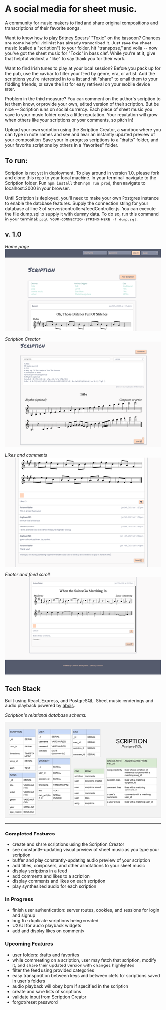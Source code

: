# A social media for sheet music.

A community for music makers to find and share original compositions and transcriptions of their favorite songs. 

Want to know how to play Britney Spears' "Toxic" on the bassoon? Chances are some helpful violinist has already transcribed it. Just save the sheet music (called a "scription") to your folder, hit "transpose," and voila -- now you've got the sheet music for "Toxic" in bass clef. While you're at it, give that helpful violinist a "like" to say thank you for their work.

Want to find Irish tunes to play at your local session? Before you pack up for the pub, use the navbar to filter your feed by genre, era, or artist. Add the scriptions you're interested in to a list and hit "share" to email them to your fiddling friends, or save the list for easy retrieval on your mobile device later.

Problem in the third measure? You can comment on the author's scription to let them know, or provide your own, edited version of their scription. But be nice -- Scription runs on social currency. Each piece of sheet music you save to your music folder costs a little reputation. Your reputation will grow when others like your scriptions or your comments, so pitch in!

Upload your own scription using the Scription Creator, a sandbox where you can type in note names and see and hear an instantly updated preview of your composition. Save your in-progress scriptions to a "drafts" folder, and your favorite scriptions by others in a "favorites" folder. 

## To run:

Scription is not yet in deployment. To play around in version 1.0, please fork and clone this repo to your local machine. In your terminal, navigate to the Scription folder. Run `npm install` then `npm run prod`, then navigate to localhost:3000 in your browser. 

Until Scription is deployed, you'll need to make your own Postgres instance to enable the database features. Supply the connection string for your database at line 3 of server/controllers/feedController.js. You can execute the file dump.sql to supply it with dummy data. To do so, run this command in your terminal: `psql YOUR-CONNECTION-STRING-HERE -f dump.sql`. 

## v. 1.0
*Home page*
![scription home page screenshot](public/assets/v.1.0header.png "Scription home page")

*Scription Creator*
![scription creator screenshot](public/assets/v.1.0scriptioncreator.png "Scription Creator")

*Likes and comments*
![scription likes and comments screenshot](public/assets/v.1.0likescomments.png "Likes and comments")

*Footer and feed scroll*
![scription footer and feed scroll screenshot](public/assets/v.1.0footer.png "Footer and feed scroll")


## Tech Stack

Built using React, Express, and PostgreSQL. Sheet music renderings and audio playback powered by [abcjs](https://github.com/paulrosen/abcjs).

*Scription's relational database schema:*

![scription relational database schema](public/assets/postgresql-schema.jpg "Scription's Postgres schema")

---

### Completed Features

- create and share scriptions using the Scription Creator
- see constantly-updating visual preview of sheet music as you type your scription
- buffer and play constantly-updating audio preview of your scription
- add titles, composers, and other annotations to your sheet music
- display scriptions in a feed
- add comments and likes to a scription
- display comments and likes on each scription
- play synthesized audio for each scription

### In Progress

- finish user authentication: server routes, cookies, and sessions for login and signup 
- bug fix: duplicate scriptions being created
- UX/UI for audio playback widgets
- add and display likes on comments

### Upcoming Features

- user folders: drafts and favorites
- while commenting on a scription, user may fetch that scription, modify it, and share their updated version with changes highlighted
- filter the feed using provided categories
- easy transposition between keys and between clefs for scriptions saved in user's folders
- audio playback will obey bpm if specified in the scription
- create and save lists of scriptions
- validate input from Scription Creator
- forgot/reset password
